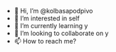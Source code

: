 - 👋 Hi, I’m @kolbasapodpivo
- 👀 I’m interested in self
- 🌱 I’m currently learning y
- 💞️ I’m looking to collaborate on y
- 📫 How to reach me?

<!---
kolbasapodpivo/kolbasapodpivo is a ✨ special ✨ repository because its `README.md` (this file) appears on your GitHub profile.
You can click the Preview link to take a look at your changes.
--->
